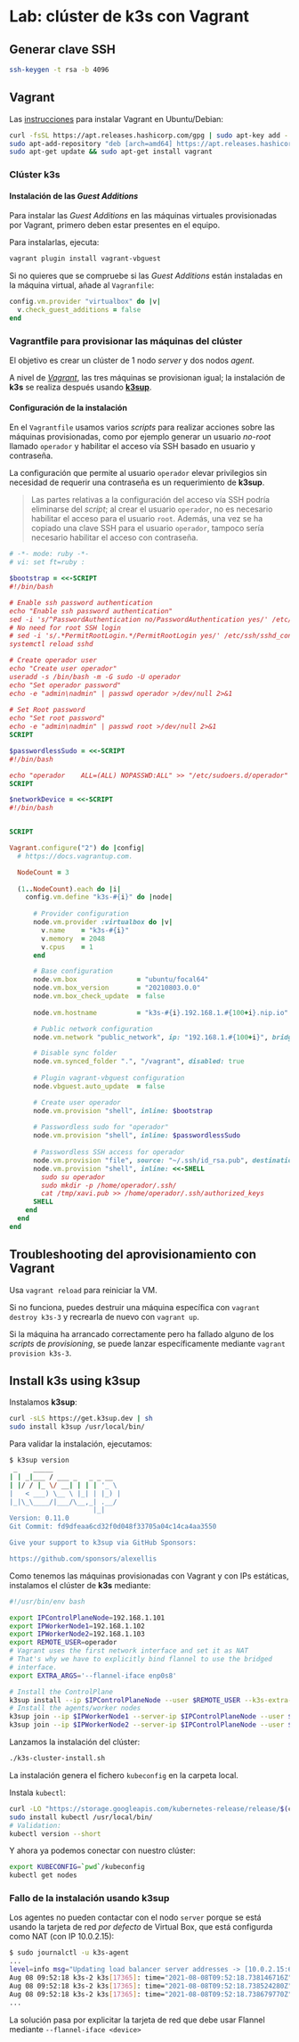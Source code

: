 # Lab: clúster de **k3s** con Vagrant

## Generar clave SSH

```bash
ssh-keygen -t rsa -b 4096
```

## Vagrant

Las [instrucciones](https://www.vagrantup.com/downloads) para instalar Vagrant en Ubuntu/Debian:

```bash
curl -fsSL https://apt.releases.hashicorp.com/gpg | sudo apt-key add -
sudo apt-add-repository "deb [arch=amd64] https://apt.releases.hashicorp.com $(lsb_release -cs) main"
sudo apt-get update && sudo apt-get install vagrant
```

### Clúster k3s

#### Instalación de las *Guest Additions*

Para instalar las *Guest Additions* en las máquinas virtuales provisionadas por Vagrant, primero deben estar presentes en el equipo.

Para instalarlas, ejecuta:

```bash
vagrant plugin install vagrant-vbguest
```

Si no quieres que se compruebe si las *Guest Additions* están instaladas en la máquina virtual, añade al `Vagranfile`:

```ruby
config.vm.provider "virtualbox" do |v|
  v.check_guest_additions = false
end
```

### Vagrantfile para provisionar las máquinas del clúster

El objetivo es crear un clúster de 1 nodo *server* y dos nodos *agent*.

A nivel de [*Vagrant*](https://www.vagrantup.com/docs/providers/virtualbox/), las tres máquinas se provisionan igual; la instalación de **k3s** se realiza después usando [**k3sup**](https://github.com/alexellis/k3sup).

#### Configuración de la instalación

En el `Vagrantfile` usamos varios *scripts* para realizar acciones sobre las máquinas provisionadas, como por ejemplo generar un usuario *no-root* llamado  `operador` y habilitar el acceso vía SSH basado en usuario y contraseña.

La configuración que permite al usuario `operador` elevar privilegios sin necesidad de requerir una contraseña es un requerimiento de **k3sup**.

> Las partes relativas a la configuración del acceso vía SSH podría eliminarse del *script*; al crear el usuario `operador`, no es necesario habilitar el acceso para el usuario `root`. Además, una vez se ha copiado una clave SSH para el usuario `operador`, tampoco sería necesario habilitar el acceso con contraseña.

```ruby
# -*- mode: ruby -*-
# vi: set ft=ruby :

$bootstrap = <<-SCRIPT
#!/bin/bash

# Enable ssh password authentication
echo "Enable ssh password authentication"
sed -i 's/^PasswordAuthentication no/PasswordAuthentication yes/' /etc/ssh/sshd_config
# No need for root SSH login
# sed -i 's/.*PermitRootLogin.*/PermitRootLogin yes/' /etc/ssh/sshd_config
systemctl reload sshd

# Create operador user
echo "Create user operador"
useradd -s /bin/bash -m -G sudo -U operador
echo "Set operador password"
echo -e "admin\nadmin" | passwd operador >/dev/null 2>&1
 
# Set Root password
echo "Set root password"
echo -e "admin\nadmin" | passwd root >/dev/null 2>&1
SCRIPT

$passwordlessSudo = <<-SCRIPT
#!/bin/bash

echo "operador    ALL=(ALL) NOPASSWD:ALL" >> "/etc/sudoers.d/operador"
SCRIPT

$networkDevice = <<-SCRIPT
#!/bin/bash


SCRIPT

Vagrant.configure("2") do |config|
  # https://docs.vagrantup.com.

  NodeCount = 3
  
  (1..NodeCount).each do |i|
    config.vm.define "k3s-#{i}" do |node|
      
      # Provider configuration
      node.vm.provider :virtualbox do |v|
        v.name    = "k3s-#{i}"
        v.memory  = 2048
        v.cpus    = 1
      end

      # Base configuration
      node.vm.box               = "ubuntu/focal64"
      node.vm.box_version       = "20210803.0.0"
      node.vm.box_check_update  = false
      
      node.vm.hostname          = "k3s-#{i}.192.168.1.#{100+i}.nip.io"

      # Public network configuration
      node.vm.network "public_network", ip: "192.168.1.#{100+i}", bridge: 'wlp3s0'

      # Disable sync folder
      node.vm.synced_folder ".", "/vagrant", disabled: true
      
      # Plugin vagrant-vbguest configuration
      node.vbguest.auto_update  = false

      # Create user operador
      node.vm.provision "shell", inline: $bootstrap
      
      # Passwordless sudo for "operador"
      node.vm.provision "shell", inline: $passwordlessSudo
      
      # Passwordless SSH access for operador
      node.vm.provision "file", source: "~/.ssh/id_rsa.pub", destination: "/tmp/xavi.pub"
      node.vm.provision "shell", inline: <<-SHELL
        sudo su operador
        sudo mkdir -p /home/operador/.ssh/
        cat /tmp/xavi.pub >> /home/operador/.ssh/authorized_keys
      SHELL
    end
  end
end

```

## Troubleshooting del aprovisionamiento con Vagrant

Usa `vagrant reload` para reiniciar la VM.

Si no funciona, puedes destruir una máquina específica con `vagrant destroy k3s-3` y recrearla de nuevo con `vagrant up`.

Si la máquina ha arrancado correctamente pero ha fallado alguno de los *scripts* de *provisioning*, se puede lanzar específicamente mediante `vagrant provision k3s-3`.

## Install k3s using k3sup

Instalamos **k3sup**:

```bash
curl -sLS https://get.k3sup.dev | sh
sudo install k3sup /usr/local/bin/
```

Para validar la instalación, ejecutamos:

```bash
$ k3sup version
 _    _____                 
| | _|___ / ___ _   _ _ __
| |/ / |_ \/ __| | | | '_ \
|   < ___) \__ \ |_| | |_) |
|_|\_\____/|___/\__,_| .__/ 
                     |_|    
Version: 0.11.0                                                                                                                
Git Commit: fd9dfeaa6cd32f0d048f33705a04c14ca4aa3550

Give your support to k3sup via GitHub Sponsors:

https://github.com/sponsors/alexellis
```

Como tenemos las máquinas provisionadas con Vagrant y con IPs estáticas, instalamos el clúster de **k3s** mediante:

```bash
#!/usr/bin/env bash

export IPControlPlaneNode=192.168.1.101
export IPWorkerNode1=192.168.1.102
export IPWorkerNode2=192.168.1.103
export REMOTE_USER=operador
# Vagrant uses the first network interface and set it as NAT
# That's why we have to explicitly bind flannel to use the bridged
# interface.
export EXTRA_ARGS='--flannel-iface enp0s8'

# Install the ControlPlane
k3sup install --ip $IPControlPlaneNode --user $REMOTE_USER --k3s-extra-args=$EXTRA_ARGS
# Install the agents/worker nodes
k3sup join --ip $IPWorkerNode1 --server-ip $IPControlPlaneNode --user $REMOTE_USER --k3s-extra-args=$EXTRA_ARGS
k3sup join --ip $IPWorkerNode2 --server-ip $IPControlPlaneNode --user $REMOTE_USER --k3s-extra-args=$EXTRA_ARGS
```

Lanzamos la instalación del clúster:

```bash
./k3s-cluster-install.sh 
```

La instalación genera el fichero `kubeconfig` en la carpeta local.

Instala `kubectl`:

```bash
curl -LO "https://storage.googleapis.com/kubernetes-release/release/$(curl -s https://storage.googleapis.com/kubernetes-release/release/stable.txt)/bin/linux/amd64/kubectl"
sudo install kubectl /usr/local/bin/
# Validation:
kubectl version --short
```

Y ahora ya podemos conectar con nuestro clúster:

```bash
export KUBECONFIG=`pwd`/kubeconfig
kubectl get nodes
```

### Fallo de la instalación usando k3sup

Los agentes no pueden contactar con el nodo `server` porque se está usando la tarjeta de red *por defecto* de Virtual Box, que está configurda como NAT (con IP 10.0.2.15):

```bash
$ sudo journalctl -u k3s-agent
...
level=info msg="Updating load balancer server addresses -> [10.0.2.15:6443 192.168.1.101:6443]"
Aug 08 09:52:18 k3s-2 k3s[17365]: time="2021-08-08T09:52:18.738146716Z" level=info msg="Connecting to proxy" url="wss://10.0.2.15:6443/v1-k3s/connect"
Aug 08 09:52:18 k3s-2 k3s[17365]: time="2021-08-08T09:52:18.738524280Z" level=error msg="Failed to connect to proxy" error="dial tcp 10.0.2.15:6443: connect: connection refused"
Aug 08 09:52:18 k3s-2 k3s[17365]: time="2021-08-08T09:52:18.738679770Z" level=error msg="Remotedialer proxy error" error="dial tcp 10.0.2.15:6443: connect: connection refused"
...

```

La solución pasa por explicitar la tarjeta de red que debe usar Flannel mediante `--flannel-iface <device>`
